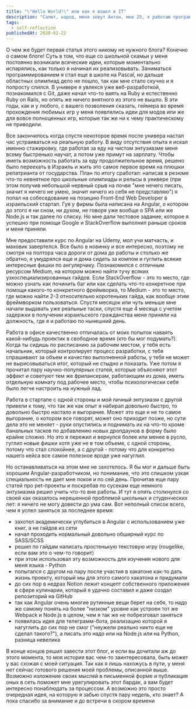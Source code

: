 ```yaml
---
title: "\"Hello World!\" или как я вошел в IT"
description: "Салют, народ, меня зовут Антон, мне 25, я работаю программистом в одном израильском стартапе. У меня куча разных тараканов в голове и я подумал начать вести какой-никакой блог для постройки оных по стойке смирно, может поможет. \"Почему это вообще кому-то должно быть интересно?\", - совершенно справедливо спросите вы. С одной стороны, меня это несильно волнует, этот блог по большей части является очередным инструментом самокопания, и если его никто не будет читать, то он станет просто личным дневником. С другой стороны, в сети полным полно видео- и текстовых блогов от опытных айтишников, которые могут ради одного качественного лонгрида перекопать несколько сотен ссылок на всяческие ресурсы, что не может не вызвать уважения. Но я не замечал тех, кто растет в сфере в режиме \"онлайн\" так сказать, рассказывая о неудачах и проблемах в процессе их преодоления, а не постфактум. Есть истории от опять же опытных программистов о том, как все начиналось у них, но это уже не то... это как рассказы деда о его молодости: интересно, конечно, но все-таки он сейчас уже дед, а ты - всего лишь внук, вы слишком далеки, вы из разных миров."
tags:
  - self-reflection
publishedAt: 2020-02-22
---
```


О чем же будет первая статья этого никому не нужного блога? Конечно о самом блоге! Суть в том, что еще со школьной скамьи у меня постоянно возникали всяческие идеи, которые моментально испарялись, как только я начинал их реализовывать. Заниматься программированием я стал еще в школе на Pascal, но дальше областных олимпиад дело не пошло, так как мне стало скучно и я попросту слился. В универе я увлекся уже веб-разработкой, познакомился с Git, даже начал что-то ваять на Ruby и естественно Ruby on Rails, но опять же ничего внятного из этого не вышло. В эти годы, как и у любого, с вашего позволения сказать, геймера во время прохождения любимых игр у меня появлялись идеи для модов или же для вовсе полноценных игр, которые так же ни к чему практическому не приводили.

Все закончилось когда спустя некоторое время после универа настал час устраиваться на реальную работу. В виду отсутствия опыта я искал именно стажировку, где работая за еду на чистом энтузиазме меня всему быстренько научат, а потом уже примут на зарплату. Чтобы иметь возможность работать за еду продолжительное время, решено было переехать в Израиль и жить это самое первое время на плюшки репатрианта от государства. План по итогу сработал: написав в резюме что-то невнятное про школьные олимпиады и рельсы в универе (при этом получив небольшой нервный срыв на почве "мне нечего писать, значит я ничего не умею, значит ничего из себя не представляю") я попал на собеседование на позицию Front-End Web Developer в израильский стартап. Гуя у фирмы была написана на Angular, о котором до этого я ни сном, ни духом, не говоря уже вообще о SPA или же Node.js и так далее по списку. Но мне дали тестовое задание, которое я успешно при помощи Google и StackOverflow выполнил раньше сроков и меня приняли.

Мне предоставили курс по Angular на Udemy, мол учи матчасть, и маховик завертелся. Все было в новинку и все интересно, поэтому не смотря на полтора часа дороги от дома до работы и столько же обратно, я умудрялся еще и дома сидеть за компом и гуглить всякие интересные фишки по ангулярчику. Познакомился с отличным ресурсом Medium, на котором можно найти тучу всяких узкоспециализированных гайдов. Если StackOverflow - это то место, где можно узнать как починить баг или как сделать что-то конкретное при помощи какого-то конкретного фреймворка, то Medium - это то место, где можно найти 2-3 относительно коротеньких гайда, как вообще этим фреймворком пользоваться. Спустя месяцок или чуть меньше мне начали выдавать уже реальные таски, спустя еще 4 месяца с учетом задержки в получении израильского гражданства меня приняли на должность, где я и работаю по нынешний день.

Работа в офисе качественно отличалась от моих попыток наваять какой-нибудь проектик в свободное время (кто бы мог подумать?). Когда ты сидишь по расписанию за рабочим местом, у тебя есть начальник, который контролирует процесс разработки, с тебя спрашивают за объем и качество выполненной работы, у тебя не может не вырисовываться итог, который не стыдно и показать. Уже потом я прочитал пару научно-популярных статей, которые объясняют этот эффект и советуют тем же фрилансерам, работающим из дома, иметь отдельную комнату под рабочее место, чтобы психологически себя было легче настроить на нужный лад.

Работа в стартапе с одной стороны и мой личный энтузиазм с другой привели к тому, что так же как опыт я набирал довольно быстро, то довольно быстро настало и выгорание. Может это еще и не то самое выгорание, о котором все говорят, может оно приходит позже, но сути дела это не меняет - руки опустились и поднимать их на что-то кроме банальных тасков по добавлению новых дропдаунов в форму было крайне сложно. Но это я пережил и вернулся более или менее в русло, гуглил новые фишки хотя уже не в том объеме, с одной стороны, потому что стал спокойнее, а с другой - потому что для конкретно нашего кейса все самое полезное вроде уже нагуглил.

Но останавливаться на этом мне не захотелось. Я бы мог и дальше быть хорошим Angular-разработчиком, но понимание, что это слишком узкая специальность не дает мне покоя и по сей день. Прочитав еще пару статей про pet-проекты и поскребав по сусекам еще немного энтузиазма решил учить что-то вне работы. И тут я опять столкнулся со своей как оказалось нерешенной проблемой школьных и студенческих лет: я ничего не могу довести до ума сам. Вот неполный список всего, чем я успел заняться за последнее время:

- захотел академически углубиться в Angular с использованием уже книг, а не гайдов из сети
- начал проходить нормальный довольно обширный курс по SASS/SCSS
- решил по гайдам написать простенькую текстовую игру (rougelike, если вам это о чем-то говорит)
- при этом использовал эту возможность для изучения нового для меня языка - Python
- попытался с другом на пару после участия в хакатоне как-то дать жизнь проекту, который мы для этого самого хакатона и придумали
- до сих пор в недрах Notion лежит концепт собственного приложения в сфере кулинарии, который я удачно составил и даже создал репозиторий на GitHub
- так как Angular очень многие рутинные вещи берет на себя, то надо же самому понять на более "низком" уровне как устроен тот же Webpack и Node.js в целом, чем я так же не побрезговал заняться
- появилась идея для телеграмм-бота, реализацию которой я нагуглить до сих пор не смог ("неужели реально никто еще не сделал такого?"), а писать это надо или на Node.js или на Python, разница невелика

В конце концов решил завести этот блог, и если вы дочитали аж до этого момента, то моя история вас чем-то заинтересовала, быть может у вас схожая с моей ситуация. Так как я лишь нахожусь в пути, у меня нет сейчас готового решения моей проблемы, описанной выше. Возможно изложение своих мыслей в письменной форме и публикация оных в сеть поможет мне урегулировать этот бардак, а вам будет интересно понаблюдать за процессом. А возможно это просто очередная идея, на которую я забью спустя пару недель, кто знает? A пока спасибо за внимание и до встречи в скором времени
